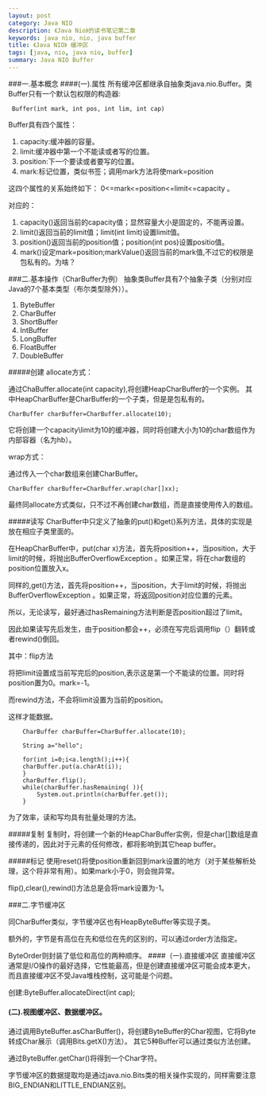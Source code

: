 ```yaml
---
layout: post
category: Java NIO
description: 《Java Nio》的读书笔记第二章
keywords: java nio, nio, java buffer
title: 《Java NIO》 缓冲区
tags: [java, nio, java nio, buffer]
summary: Java NIO Buffer
---
```


###一.基本概念
####(一).属性
所有缓冲区都继承自抽象类java.nio.Buffer。类Buffer只有一个默认包权限的构造器:
	
	 Buffer(int mark, int pos, int lim, int cap)
	 


Buffer具有四个属性：

1.	capacity:缓冲器的容量。
2.	limit:缓冲器中第一个不能读或者写的位置。
3.	position:下一个要读或者要写的位置。
4.	mark:标记位置，类似书签；调用mark方法将使mark=position

这四个属性的关系始终如下：
0<=mark<=position<=limit<=capacity 。

对应的：

1.	capacity()返回当前的capacity值；显然容量大小是固定的，不能再设置。
2.	limit()返回当前的limit值；limit(int limit)设置limit值。
3.	position()返回当前的position值；position(int pos)设置positio值。
4.	mark()设定mark=position;markValue()返回当前的mark值,不过它的权限是包私有的。为啥？

###二.基本操作（CharBuffer为例）
抽象类Buffer具有7个抽象子类（分别对应Java的7个基本类型（布尔类型除外））。

1.	ByteBuffer
2.	CharBuffer
3.	ShortBuffer
4.	IntBuffer
5.	LongBuffer
6.	FloatBuffer
7.	DoubleBuffer

#####创建
allocate方式：

通过ChaBuffer.allocate(int capacity),将创建HeapCharBuffer的一个实例。
其中HeapCharBuffer是CharBuffer的一个子类，但是是包私有的。
	
	CharBuffer charBuffer=CharBuffer.allocate(10);
	
它将创建一个capacity\limit为10的缓冲器，同时将创建大小为10的char数组作为内部容器（名为hb）。

wrap方式：

通过传入一个char数组来创建CharBuffer。

	CharBuffer charBuffer=CharBuffer.wrap(char[]xx);
最终同allocate方式类似，只不过不再创建char数组，而是直接使用传入的数组。


#####读写
CharBuffer中只定义了抽象的put()和get()系列方法，具体的实现是放在相应子类里面的。

在HeapCharBuffer中，put(char x)方法，首先将position++，当position，大于limit的时候，将抛出BufferOverflowException 。如果正常，将在char数组的position位置放入x。

同样的,get()方法，首先将position++，当position，大于limit的时候，将抛出BufferOverflowException 。如果正常，将返回position对应位置的元素。

所以，无论读写，最好通过hasRemaining方法判断是否position超过了limit。

因此如果读写先后发生，由于position都会++，必须在写完后调用flip（）翻转或者rewind()倒回。

其中：flip方法

将把limit设置成当前写完后的position,表示这是第一个不能读的位置。同时将position置为0。mark=-1。

而rewind方法，不会将limit设置为当前的position。

这样才能数据。

		CharBuffer charBuffer=CharBuffer.allocate(10);
		
		String a="hello";
		
	    for(int i=0;i<a.length();i++){
		charBuffer.put(a.charAt(i));
		}
		charBuffer.flip();
		while(charBuffer.hasRemaining( )){
			System.out.println(charBuffer.get());
		}


为了效率，读和写均具有批量处理的方法。

#####复制
复制时，将创建一个新的HeapCharBuffer实例，但是char[]数组是直接传递的，因此对于元素的任何修改，都将影响到其它heap buffer。

#####标记
使用reset()将使position重新回到mark设置的地方（对于某些解析处理，这个将非常有用）。如果mark小于0，则会抛异常。

flip(),clear(),rewind()方法总是会将mark设置为-1。


###二.字节缓冲区

同CharBuffer类似，字节缓冲区也有HeapByteBuffer等实现子类。

额外的，字节是有高位在先和低位在先的区别的，可以通过order方法指定。

ByteOrder则封装了低位和高位的两种顺序。
####（一).直接缓冲区
直接缓冲区通常是I/O操作的最好选择，它性能最高，但是创建直接缓冲区可能会成本更大，而且直接缓冲区不受Java堆栈控制，这可能是个问题。

创建:ByteBuffer.allocateDirect(int cap);

#### (二).视图缓冲区、数据缓冲区。
通过调用ByteBuffer.asCharBuffer()，将创建ByteBuffer的Char视图，它将Byte转成Char展示（调用Bits.getX()方法）。
其它5种Buffer可以通过类似方法创建。

通过ByteBuffer.getChar()将得到一个Char字符。

字节缓冲区的数据提取均是通过java.nio.Bits类的相关操作实现的，同样需要注意BIG_ENDIAN和LITTLE_ENDIAN区别。
